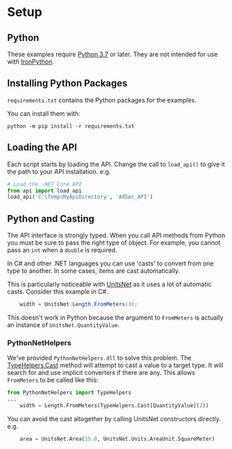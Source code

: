 # Setup

## Python
These examples require [Python 3.7](https://www.python.org/downloads/) or later.
They are not intended for use with [IronPython](https://ironpython.net/). 

## Installing Python Packages
`requirements.txt` contains the Python packages for the examples.

You can install them with:
```commandline
python -m pip install -r requirements.txt
```

## Loading the API
Each script starts by loading the API. Change the call to 
`load_api()` to give it the path to your API installation.
e.g.
```python
# Load the .NET Core API
from api import load_api
load_api('C:\Temp\MyApiDirectory', 'AdSec_API')
```

## Python and Casting
The API interface is strongly typed. When you call API methods from
Python you must be sure to pass the right type of object. For example,
you cannot pass an `int` when a `double` is required.

In C# and other .NET languages you can use 'casts' to convert from
one type to another. In some cases, items are cast automatically.

This is particularly noticeable with [UnitsNet](https://github.com/angularsen/UnitsNet)
as it uses a lot of automatic casts. Consider this example in C#.
```c#
    width = UnitsNet.Length.FromMeters(3);
```
This doesn't work in Python because the argument to `FromMeters` is actually
an instance of `UnitsNet.QuantityValue`.

### PythonNetHelpers
We've provided `PythonNetHelpers.dll` to solve this problem. The
[TypeHelpers.Cast](https://github.com/arup-group/oasys-api-generator/blob/main/PythonNetHelpers/TypeHelpers.cs)
method will attempt to cast a value to a target type. It will search for and use
implicit converters if there are any. This allows `FromMeters` to be called like
this:
```python
from PythonNetHelpers import TypeHelpers
...
    width = Length.FromMeters(TypeHelpers.Cast[QuantityValue](2))
```

You can avoid the cast altogether by calling UnitsNet constructors directly. e.g.
```python
    area = UnitsNet.Area(15.0, UnitsNet.Units.AreaUnit.SquareMeter)
```